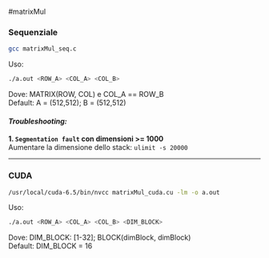 #matrixMul

### Sequenziale
```sh
gcc matrixMul_seq.c 
```
Uso:
```sh
./a.out <ROW_A> <COL_A> <COL_B>
```
Dove: MATRIX(ROW, COL) e COL_A == ROW_B  
Default: A = (512,512); B = (512,512)  
#### _Troubleshooting:_
**1. `Segmentation fault` con dimensioni >= 1000**  
Aumentare la dimensione dello stack: `ulimit -s 20000`

---
### CUDA
```sh
/usr/local/cuda-6.5/bin/nvcc matrixMul_cuda.cu -lm -o a.out
```
Uso:
```sh
./a.out <ROW_A> <COL_A> <COL_B> <DIM_BLOCK>
```
Dove:  DIM_BLOCK: [1-32]; BLOCK(dimBlock, dimBlock)  
Default: DIM_BLOCK = 16

